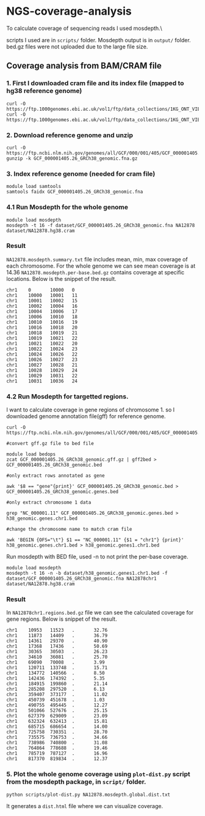 # NGS-coverage-analysis
To calculate coverage of sequencing reads I used mosdepth.\

scripts I used are in `scripts/` folder. 
Mosdepth output is in `output/` folder. bed.gz files were not uploaded due to the large file size.

## Coverage analysis from BAM/CRAM file
### 1. First I downloaded cram file and its index file (mapped to hg38 reference genome) 
```
curl -O https://ftp.1000genomes.ebi.ac.uk/vol1/ftp/data_collections/1KG_ONT_VIENNA/hg38/NA12878.hg38.cram
curl -O https://ftp.1000genomes.ebi.ac.uk/vol1/ftp/data_collections/1KG_ONT_VIENNA/hg38/NA12878.hg38.cram.crai
```

### 2. Download reference genome and unzip
```
curl -O https://ftp.ncbi.nlm.nih.gov/genomes/all/GCF/000/001/405/GCF_000001405.26_GRCh38/GCF_000001405.26_GRCh38_genomic.fna.gz
gunzip -k GCF_000001405.26_GRCh38_genomic.fna.gz
```

### 3. Index reference genome (needed for cram file)
```
module load samtools
samtools faidx GCF_000001405.26_GRCh38_genomic.fna
```

### 4.1 Run Mosdepth for the whole genome
```
module load mosdepth
mosdepth -t 16 -f dataset/GCF_000001405.26_GRCh38_genomic.fna NA12878 dataset/NA12878.hg38.cram
```
### Result 
`NA12878.mosdepth.summary.txt` file includes mean, min, max coverage of each chromosome. For the whole genome we can see mean coverage is at 14.36
`NA12878.mosdepth.per-base.bed.gz` contains coverage at specific locations. Below is the snippet of the result.
```
chr1    0       10000   0
chr1    10000   10001   11
chr1    10001   10002   15
chr1    10002   10004   16
chr1    10004   10006   17
chr1    10006   10010   18
chr1    10010   10016   19
chr1    10016   10018   20
chr1    10018   10019   21
chr1    10019   10021   22
chr1    10021   10022   20
chr1    10022   10024   23
chr1    10024   10026   22
chr1    10026   10027   23
chr1    10027   10028   21
chr1    10028   10029   24
chr1    10029   10031   22
chr1    10031   10036   24
```

### 4.2 Run Mosdepth for targetted regions.

I want to calculate coverage in gene regions of chromosome 1. so I downloaded genome annotation file(gff) for reference genome. 
```
curl -O https://ftp.ncbi.nlm.nih.gov/genomes/all/GCF/000/001/405/GCF_000001405.26_GRCh38/GCF_000001405.26_GRCh38_genomic.gff.gz

#convert gff.gz file to bed file

module load bedops
zcat GCF_000001405.26_GRCh38_genomic.gff.gz | gff2bed > GCF_000001405.26_GRCh38_genomic.bed

#only extract rows annotated as gene

awk '$8 == "gene"{print}' GCF_000001405.26_GRCh38_genomic.bed > GCF_000001405.26_GRCh38_genomic.genes.bed

#only extract chromosome 1 data 

grep "NC_000001.11" GCF_000001405.26_GRCh38_genomic.genes.bed > h38_genomic.genes.chr1.bed

#change the chromosome name to match cram file

awk 'BEGIN {OFS="\t"} $1 == "NC_000001.11" {$1 = "chr1"} {print}' h38_genomic.genes.chr1.bed > h38_genomic.genes1.chr1.bed
```
Run mosdepth with BED file, used -n to not print the per-base coverage. 
```
module load mosdepth
mosdepth -t 16 -n -b dataset/h38_genomic.genes1.chr1.bed -f dataset/GCF_000001405.26_GRCh38_genomic.fna NA12878chr1 dataset/NA12878.hg38.cram 
```
### Result
In `NA12878chr1.regions.bed.gz` file we can see the calculated coverage for gene regions. Below is snippet of the result.
```
chr1    10953   11523   .       32.76
chr1    11873   14409   .       36.79
chr1    14361   29370   .       40.90
chr1    17368   17436   .       50.69
chr1    30365   30503   .       26.23
chr1    34610   36081   .       25.70
chr1    69090   70008   .       3.99
chr1    120711  133748  .       15.71
chr1    134772  140566  .       8.50
chr1    142436  174392  .       5.35
chr1    184915  199860  .       21.14
chr1    285208  297520  .       6.13
chr1    359407  373177  .       11.02
chr1    450739  451678  .       1.03
chr1    490755  495445  .       12.27
chr1    501066  527676  .       25.15
chr1    627379  629009  .       23.09
chr1    632324  632413  .       15.81
chr1    685715  686654  .       14.00
chr1    725758  730351  .       28.70
chr1    735575  736753  .       34.66
chr1    738986  740800  .       31.08
chr1    764864  778688  .       19.46
chr1    785719  787127  .       16.96
chr1    817370  819834  .       12.37
```

### 5. Plot the whole genome coverage using `plot-dist.py` script from the mosdepth package, in `script/` folder. 
```
python scripts/plot-dist.py NA12878.mosdepth.global.dist.txt
```

It generates a `dist.html` file where we can visualize coverage.




